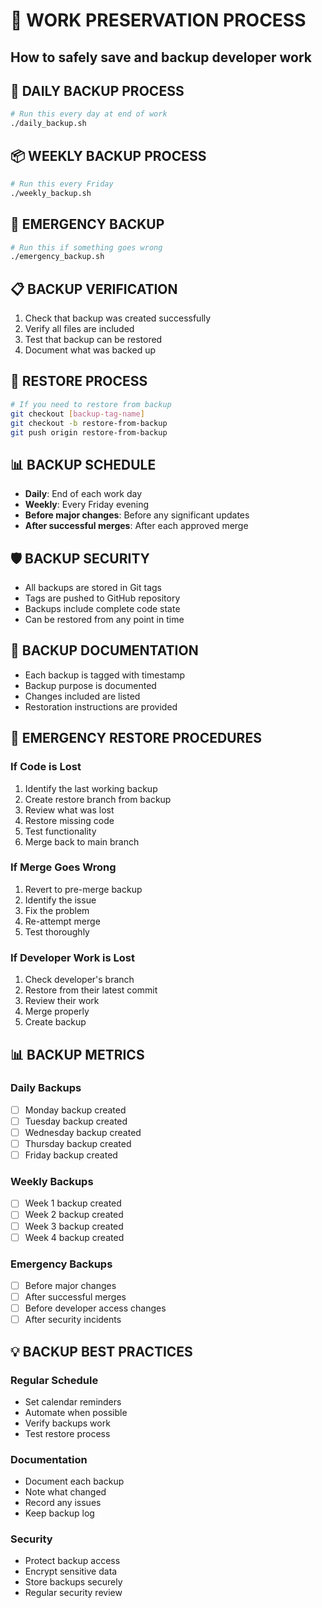 # 💾 WORK PRESERVATION PROCESS
## How to safely save and backup developer work

## 🔄 DAILY BACKUP PROCESS
```bash
# Run this every day at end of work
./daily_backup.sh
```

## 📦 WEEKLY BACKUP PROCESS
```bash
# Run this every Friday
./weekly_backup.sh
```

## 🚨 EMERGENCY BACKUP
```bash
# Run this if something goes wrong
./emergency_backup.sh
```

## 📋 BACKUP VERIFICATION
1. Check that backup was created successfully
2. Verify all files are included
3. Test that backup can be restored
4. Document what was backed up

## 🔄 RESTORE PROCESS
```bash
# If you need to restore from backup
git checkout [backup-tag-name]
git checkout -b restore-from-backup
git push origin restore-from-backup
```

## 📊 BACKUP SCHEDULE
- **Daily**: End of each work day
- **Weekly**: Every Friday evening
- **Before major changes**: Before any significant updates
- **After successful merges**: After each approved merge

## 🛡️ BACKUP SECURITY
- All backups are stored in Git tags
- Tags are pushed to GitHub repository
- Backups include complete code state
- Can be restored from any point in time

## 📝 BACKUP DOCUMENTATION
- Each backup is tagged with timestamp
- Backup purpose is documented
- Changes included are listed
- Restoration instructions are provided

## 🚨 EMERGENCY RESTORE PROCEDURES

### If Code is Lost
1. Identify the last working backup
2. Create restore branch from backup
3. Review what was lost
4. Restore missing code
5. Test functionality
6. Merge back to main branch

### If Merge Goes Wrong
1. Revert to pre-merge backup
2. Identify the issue
3. Fix the problem
4. Re-attempt merge
5. Test thoroughly

### If Developer Work is Lost
1. Check developer's branch
2. Restore from their latest commit
3. Review their work
4. Merge properly
5. Create backup

## 📊 BACKUP METRICS

### Daily Backups
- [ ] Monday backup created
- [ ] Tuesday backup created
- [ ] Wednesday backup created
- [ ] Thursday backup created
- [ ] Friday backup created

### Weekly Backups
- [ ] Week 1 backup created
- [ ] Week 2 backup created
- [ ] Week 3 backup created
- [ ] Week 4 backup created

### Emergency Backups
- [ ] Before major changes
- [ ] After successful merges
- [ ] Before developer access changes
- [ ] After security incidents

## 💡 BACKUP BEST PRACTICES

### Regular Schedule
- Set calendar reminders
- Automate when possible
- Verify backups work
- Test restore process

### Documentation
- Document each backup
- Note what changed
- Record any issues
- Keep backup log

### Security
- Protect backup access
- Encrypt sensitive data
- Store backups securely
- Regular security review
